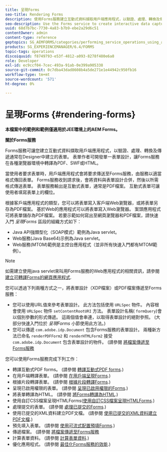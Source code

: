 ```yaml
---
title: 呈現Forms
seo-title: Rendering Forms
description: 使用Forms服務建立互動式資料擷取用戶端應用程式，以驗證、處理、轉換及傳遞通常在Designer中建立的表單。 表單作者可開發單一表單設計，讓Forms服務在各種瀏覽器環境中轉譯為PDF、SWF或HTML。
seo-description: Use the Forms service to create interactive data capture client applications that validate, process, transform, and deliver forms typically created in Designer. Form authors can develop a single form design that the Forms service renders in PDF, SWF, or HTML in various browser environments.
uuid: 68d7b7bc-7730-4a83-b7b9-ebe2a29d6c51
contentOwner: admin
content-type: reference
geptopics: SG_AEMFORMS/categories/performing_service_operations_using_apis
products: SG_EXPERIENCEMANAGER/6.4/FORMS
topic-tags: operations
discoiquuid: f8749793-e53f-4812-a093-8278f480e6a8
role: Developer
exl-id: ec9ccf04-7cec-493a-91ab-0e399a905338
source-git-commit: 0c7dba43dad8608b4a5de271e1e44942c950fb16
workflow-type: tm+mt
source-wordcount: '571'
ht-degree: 0%

---
```


# 呈現Forms {#rendering-forms}

**本檔案中的範例和範例僅適用於JEE環境上的AEM Forms。**

**關於Forms服務**

Forms服務可讓您建立互動式資料擷取用戶端應用程式，以驗證、處理、轉換及傳遞通常在Designer中建立的表單。 表單作者可開發單一表單設計，讓Forms服務在各種瀏覽器環境中轉譯為PDF、SWF或HTML。

當使用者要求表單時，用戶端應用程式會將要求傳送至Forms服務，由服務以適當格式傳回表單。 Forms服務收到請求後，會將資料與表單設計合併，然後以所需格式傳送表單。 表單服務輸出是互動式表單，通常是PDF檔案。 互動式表單可讓使用者填寫表單上的欄位。

根據客戶端應用程式的類型，您可以將表單寫入客戶端Web瀏覽器，或將表單另存為PDF檔案。 基於Web的應用程式可以將表單寫入Web瀏覽器。 案頭應用程式可將表單儲存為PDF檔案。 若要示範如何寫出至網頁瀏覽器和PDF檔案，請快速入門 *呈現Forms* 區段的組織方式如下：

* Java API強類型化（SOAP模式）範例為Java servlet。
* Web服務(Java Base64)示例為Java servlet。
* Web服務(MTOM)範例是主控台應用程式（並非所有快速入門都有MTOM範例）。

>[!NOTE]
>
>如需建立使用java servlet來叫用Forms服務的Web應用程式的相關資訊，請參閱 [建立可轉譯Forms的網頁應用程式](/help/forms/developing/creating-web-applications-renders-forms.md).

您可以透過下列兩種方式之一，將表單設計（XDP檔案）或PDF檔案傳遞至Forms服務：

* 您可以使用URL值來參考表單設計。 此方法包括使用 `URLSpec` 物件。 內容根會使用 `URLSpec` 物件 `setContentRootURI` 方法。 表單設計名稱( `formQuery`)會以個別參數的形式傳遞。 這兩個值會串連，以取得表單設計的絕對參照。 (大部分快速入門位於 *呈現Forms* 小節使用此方法。)
* 您可以傳遞 `com.adobe.idp.Document` 包含Forms服務的表單設計。 兩種新方法已命名 `renderPDFForm2` 和 `renderHTMLForm2` 接受 `com.adobe.idp.Document` 包含表單設計的物件。 (請參閱 [將檔案傳遞至Forms服務](/help/forms/developing/passing-documents-forms-service.md)

您可以使用Forms服務完成下列工作：

* 轉譯互動式PDF forms。 (請參閱 [轉譯互動式PDF forms](/help/forms/developing/rendering-interactive-pdf-forms.md).)
* 在用戶端轉譯表單。 (請參閱 [在用戶端呈現Forms](/help/forms/developing/rendering-forms-client.md).)
* 根據片段轉譯表單。 (請參閱 [根據片段轉譯Forms](/help/forms/developing/rendering-forms-based-fragments.md).)
* 呈現已啟用權限的表單。 (請參閱 [呈現已啟用權限的Forms](/help/forms/developing/rendering-rights-enabled-forms.md).)
* 將表單轉譯為HTML。 (請參閱 [將Forms轉譯為HTML](/help/forms/developing/rendering-forms-html.md).)
* 使用自訂CSS檔案呈現HTMLForms([使用自訂CSS檔案呈現HTMLForms](/help/forms/developing/rendering-html-forms-using-custom.md).)
* 處理提交的表單。 (請參閱 [處理已提交的Forms](/help/forms/developing/handling-submitted-forms.md).)
* 使用已提交的XML資料建立PDF文檔。 (請參閱 [使用已提交的XML資料建立PDF文檔](/help/forms/developing/creating-pdf-documents-submitted-xml.md).)
* 預先填入表單。 (請參閱 [使用可流式配置預填Forms](/help/forms/developing/prepopulating-forms-flowable-layouts.md).)
* 傳遞檔案。 (請參閱 [將檔案傳遞至Forms服務](/help/forms/developing/passing-documents-forms-service.md)
* 計算表單資料。 (請參閱 [計算表單資料](/help/forms/developing/calculating-form-data.md).)
* 優化應用程式。 (請參閱 [最佳化Forms服務的效能](/help/forms/developing/optimizing-performance-forms-service.md).)
